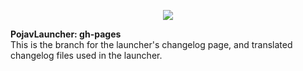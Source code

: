 <p align="center">

  <img src="https://img.shields.io/badge/Revision No.-220629-red?style=flat">

</p>

**PojavLauncher: gh-pages**<br>
This is the branch for the launcher's changelog page, and translated changelog files used in the launcher.
